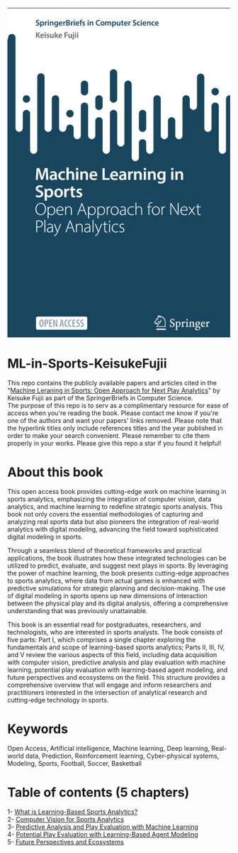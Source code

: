 <p align="center">
  <img src="./ML_in_Sports.png" alt="Description of image">
</p>

# ML-in-Sports-KeisukeFujii
This repo contains the publicly available papers and articles cited in the "[Machine Leraning in Sports: Open Approach for Next Play Analytics](https://doi.org/10.1007/978-981-96-1445-5)" by Keisuke Fujii as part of the SpringerBriefs in Computer Science.<br>
The purpose of this repo is to serv as a complimentary resource for ease of access when you're reading the book.
Please contact me know if you're one of the authors and want your papers' links removed. Please note that the hyperlink titles only include references titles and the year published in order to make your search convenient. Please remember to cite them properly in your works.
Please give this repo a star if you found it helpful!

# About this book
This open access book provides cutting-edge work on machine learning in sports analytics, emphasizing the integration of computer vision, data analytics, and machine learning to redefine strategic sports analysis. This book not only covers the essential methodologies of capturing and analyzing real sports data but also pioneers the integration of real-world analytics with digital modeling, advancing the field toward sophisticated digital modeling in sports.

Through a seamless blend of theoretical frameworks and practical applications, the book illustrates how these integrated technologies can be utilized to predict, evaluate, and suggest next plays in sports. By leveraging the power of machine learning, the book presents cutting-edge approaches to sports analytics, where data from actual games is enhanced with predictive simulations for strategic planning and decision-making. The use of digital modeling in sports opens up new dimensions of interaction between the physical play and its digital analysis, offering a comprehensive understanding that was previously unattainable.

This book is an essential read for postgraduates, researchers, and technologists, who are interested in sports analysts. The book consists of five parts: Part I, which comprises a single chapter exploring the fundamentals and scope of learning-based sports analytics; Parts II, III, IV, and V review the various aspects of this field, including data acquisition with computer vision, predictive analysis and play evaluation with machine learning, potential play evaluation with learning-based agent modeling, and future perspectives and ecosystems on the field. This structure provides a comprehensive overview that will engage and inform researchers and practitioners interested in the intersection of analytical research and cutting-edge technology in sports.

# Keywords
Open Access,
Artificial intelligence,
Machine learning,
Deep learning,
Real-world data,
Prediction,
Reinforcement learning,
Cyber-physical systems,
Modeling,
Sports,
Football,
Soccer,
Basketball

# Table of contents (5 chapters)
1- [What is Learning-Based Sports Analytics?](1-What%20is%20Learning-Based%20Sports%20Analytics) <br>
2- [Computer Vision for Sports Analytics](2-Computer%20Vision%20for%20Sports%20Analytics) <br>
3- [Predictive Analysis and Play Evaluation with Machine Learning](3-Predictive%20Analysis%20and%20Play%20Evaluation%20with%20Machine%20Learning) <br>
4- [Potential Play Evaluation with Learning-Based Agent Modeling](4-Potential%20Play%20Evaluation%20with%20Learning-Based%20Agent%20Modeling) <br>
5- [Future Perspectives and Ecosystems](5-Future%20Perspectives%20and%20Ecosystems)
